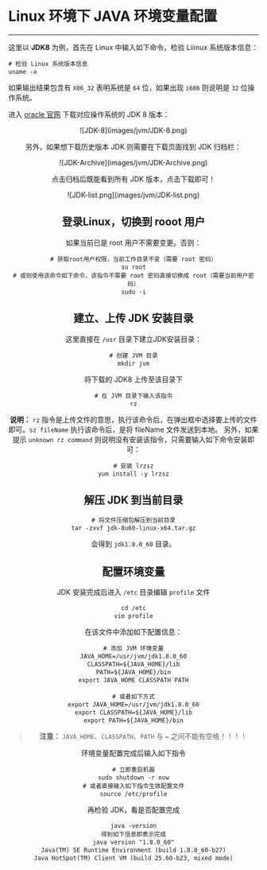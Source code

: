 # Linux 环境下 JAVA 环境变量配置

---

这里以 **JDK8** 为例，首先在 Linux 中输入如下命令，检验 Liiinux 系统版本信息：

```
# 检验 Linux 系统版本信息
uname -a
```

如果输出结果包含有 `X86_32` 表明系统是 `64` 位，如果出现 `i686` 则说明是 `32` 位操作系统。

进入 [oracle 官网](https://www.oracle.com/) 下载对应操作系统的 JDK 8 版本：

<div align = center>![JDK-8](images/jvm/JDK-8.png)

另外，如果想下载历史版本 JDK 则需要在下载页面找到 JDK 归档栏：

<div align = center>![JDK-Archive](images/jvm/JDK-Archive.png)

点击归档后既能看到所有 JDK 版本，点击下载即可！

<div align = center>![JDK-list.png](images/jvm/JDK-list.png)

## 登录Linux，切换到 rooot 用户

如果当前已是 root 用户不需要变更。否则：

```
# 获取root用户权限，当前工作目录不变（需要 root 密码）
su root
# 或则使用该命令如下命令，该指令不需要 root 密码直接切换成 root（需要当前用户密码）
sudo -i
```

## 建立、上传 JDK 安装目录

这里直接在 `/usr` 目录下建立JDK安装目录：

```
# 创建 JVM 目录
mkdir jvm
```

将下载的 JDK8 上传至该目录下

```
# 在 JVM 目录下输入该指令
rz
```

**说明：** `rz` 指令是上传文件的意思，执行该命令后，在弹出框中选择要上传的文件即可。`sz fileName` 执行该命令后，是将 fileName 文件发送到本地。
另外，如果提示 `unknown rz command` 则说明没有安装该指令，只需要输入如下命令安装即可：

```
# 安装 lrzsz
yum install -y lrzsz
```

## 解压 JDK 到当前目录

```
# 将文件压缩包解压到当前目录
tar -zxvf jdk-8u60-linux-x64.tar.gz
```

会得到 `jdk1.8.0_60` 目录。

## 配置环境变量

JDK 安装完成后进入 `/etc` 目录编辑 `profile` 文件

```
cd /etc
vim profile
```

在该文件中添加如下配置信息：

```
# 添加 JVM 环境变量
JAVA_HOME=/usr/jvm/jdk1.8.0_60
CLASSPATH=${JAVA_HOME}/lib
PATH=${JAVA_HOME}/bin
export JAVA_HOME CLASSPATH PATH

# 或者如下方式
export JAVA_HOME=/usr/jvm/jdk1.8.0_60
export CLASSPATH=${JAVA_HOME}/lib
export PATH=${JAVA_HOME}/bin
```

>**注意：** `JAVA_HOME`、`CLASSPATH`、`PATH` 与 `=` 之间不能有空格！！！！

环境变量配置完成后输入如下指令

```
# 立即重启机器
sudo shutdown -r now
# 或者直接输入如下指令生效配置文件
source /etc/profile
```

再检验 JDK，看是否配置完成

```
java -version
得到如下信息即表示完成
java version "1.8.0_60"
Java(TM) SE Runtime Environment (build 1.8.0_60-b27)
Java HotSpot(TM) Client VM (build 25.60-b23, mixed mode)
```
